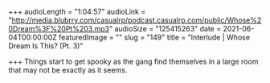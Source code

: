 +++
audioLength = "1:04:57"
audioLink = "http://media.blubrry.com/casualrp/podcast.casualrp.com/public/Whose%20Dream%3F%20Pt%203.mp3"
audioSize = "125415263"
date = 2021-06-04T00:00:00Z
featuredImage = ""
slug = "149"
title = "Interlude | Whose Dream Is This? (Pt. 3)"

+++
Things start to get spooky as the gang find themselves in a large room that may not be exactly as it seems.
